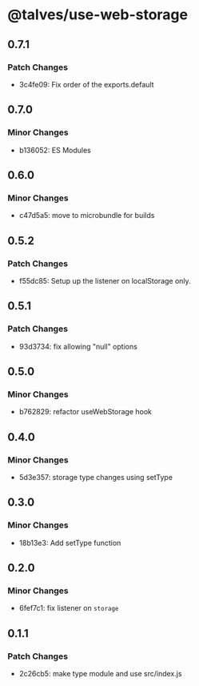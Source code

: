 # @talves/use-web-storage

## 0.7.1

### Patch Changes

- 3c4fe09: Fix order of the exports.default

## 0.7.0

### Minor Changes

- b136052: ES Modules

## 0.6.0

### Minor Changes

- c47d5a5: move to microbundle for builds

## 0.5.2

### Patch Changes

- f55dc85: Setup up the listener on localStorage only.

## 0.5.1

### Patch Changes

- 93d3734: fix allowing "null" options

## 0.5.0

### Minor Changes

- b762829: refactor useWebStorage hook

## 0.4.0

### Minor Changes

- 5d3e357: storage type changes using setType

## 0.3.0

### Minor Changes

- 18b13e3: Add setType function

## 0.2.0

### Minor Changes

- 6fef7c1: fix listener on `storage`

## 0.1.1

### Patch Changes

- 2c26cb5: make type module and use src/index.js
